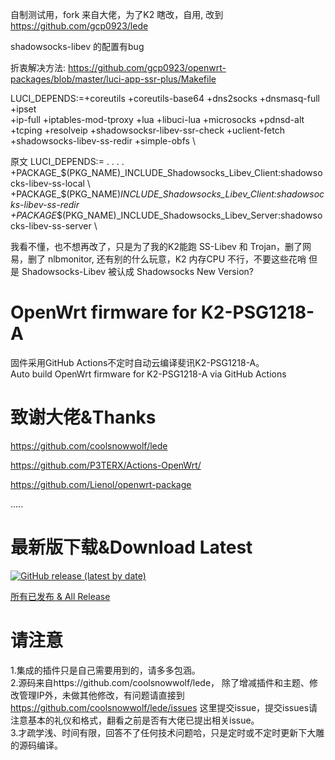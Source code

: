 自制测试用，fork 来自大佬，为了K2 瞎改，自用, 改到 https://github.com/gcp0923/lede

shadowsocks-libev 的配置有bug

折衷解决方法:
https://github.com/gcp0923/openwrt-packages/blob/master/luci-app-ssr-plus/Makefile

LUCI_DEPENDS:=+coreutils +coreutils-base64 +dns2socks +dnsmasq-full +ipset \
	+ip-full +iptables-mod-tproxy +lua +libuci-lua +microsocks +pdnsd-alt \
	+tcping +resolveip +shadowsocksr-libev-ssr-check +uclient-fetch \
	+shadowsocks-libev-ss-redir +simple-obfs \

原文
LUCI_DEPENDS:= . . . .
	+PACKAGE_$(PKG_NAME)_INCLUDE_Shadowsocks_Libev_Client:shadowsocks-libev-ss-local \
	+PACKAGE_$(PKG_NAME)_INCLUDE_Shadowsocks_Libev_Client:shadowsocks-libev-ss-redir \
	+PACKAGE_$(PKG_NAME)_INCLUDE_Shadowsocks_Libev_Server:shadowsocks-libev-ss-server \

我看不懂，也不想再改了，只是为了我的K2能跑 SS-Libev 和 Trojan，删了网易，删了 nlbmonitor, 还有别的什么玩意，K2 内存CPU 不行，不要这些花哨
但是 Shadowsocks-Libev 被认成 Shadowsocks New Version? 


# OpenWrt firmware for K2-PSG1218-A
固件采用GitHub Actions不定时自动云编译斐讯K2-PSG1218-A。  
Auto build OpenWrt firmware for K2-PSG1218-A via GitHub Actions

# 致谢大佬&Thanks

https://github.com/coolsnowwolf/lede

https://github.com/P3TERX/Actions-OpenWrt/

https://github.com/Lienol/openwrt-package

.....



# 最新版下载&Download Latest
[![GitHub release (latest by date)](https://img.shields.io/github/v/release/leopardciaw/PSG1218?style=for-the-badge&label=Download)](https://github.com/leopardciaw/PSG1218/releases/latest)


[所有已发布 & All Release](https://github.com/leopardciaw/PSG1218/releases)

# 请注意
1.集成的插件只是自己需要用到的，请多多包涵。  
2.源码来自https://github.com/coolsnowwolf/lede，
除了增减插件和主题、修改管理IP外，未做其他修改，有问题请直接到
https://github.com/coolsnowwolf/lede/issues 这里提交issue，提交issues请注意基本的礼仪和格式，翻看之前是否有大佬已提出相关issue。  
3.才疏学浅、时间有限，回答不了任何技术问题哈，只是定时或不定时更新下大雕的源码编译。
